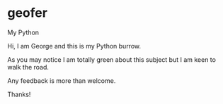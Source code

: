 # geofer
My Python

Hi, I am George and this is my Python burrow.

As you may notice I am totally green about this subject but I am keen to walk the road.

Any feedback is more than welcome.

Thanks!
